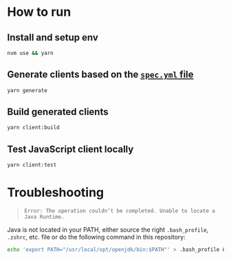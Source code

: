 # How to run

## Install and setup env

```bash
nvm use && yarn
```

## Generate clients based on the [`spec.yml` file](./specs/spec.yml)

```bash
yarn generate
```

## Build generated clients

```bash
yarn client:build
```

## Test JavaScript client locally

```bash
yarn client:test
```

# Troubleshooting

> `Error: The operation couldn’t be completed. Unable to locate a Java Runtime.`

Java is not located in your PATH, either source the right `.bash_profile`, `.zshrc`, etc. file or do the following command in this repository:

```bash
echo 'export PATH="/usr/local/opt/openjdk/bin:$PATH"' > .bash_profile && source .bash_profile
```
